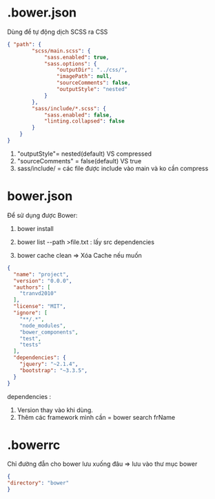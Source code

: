 # .bower.json
Dùng để tự động dịch SCSS ra CSS
```json
{ "path": {
        "scss/main.scss": {
            "sass.enabled": true,
            "sass.options": {
                "outputDir": "../css/",
                "imagePath": null,
                "sourceComments": false,
                "outputStyle": "nested"
            }
        },
        "sass/include/*.scss": {
            "sass.enabled": false,
            "linting.collapsed": false
        }
    }
}
```
1. "outputStyle"=  nested(default) VS compressed
2. "sourceComments" = false(default) VS true 
3. sass/include/ = các file được include vào main và ko cần compress

# bower.json
Để sử dụng được Bower: 

1. bower install 

2. bower list --path >file.txt : lấy src dependencies

3. bower cache clean => Xóa Cache nếu muốn
```json
{
  "name": "project",
  "version": "0.0.0",
  "authors": [
    "tranvd2010"
  ],
  "license": "MIT",
  "ignore": [
    "**/.*",
    "node_modules",
    "bower_components",
    "test",
    "tests"
  ],
  "dependencies": {
    "jquery": "~2.1.4",
    "bootstrap": "~3.3.5",
  }
}
```
dependencies : 

1. Version thay vào khi dùng.
2. Thêm các framework mình cần = bower search frName

# .bowerrc
Chỉ đường đẫn cho bower lưu xuống đâu => lưu vào thư mục bower

```json
{
"directory": "bower"
}
```



